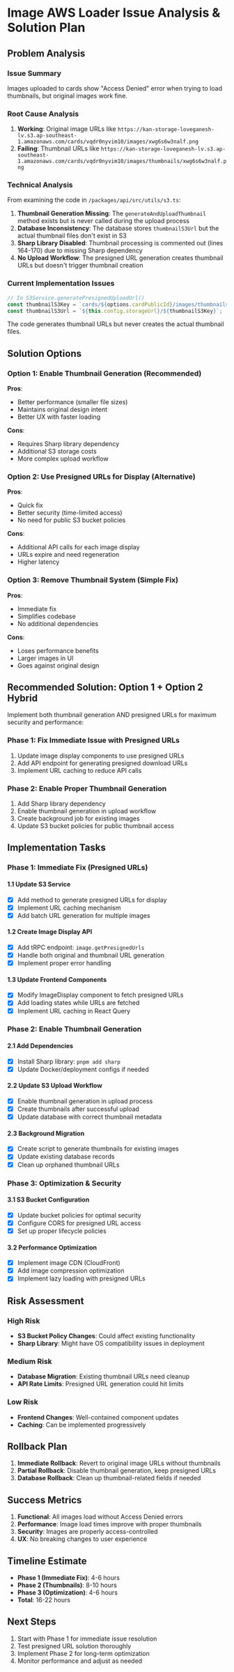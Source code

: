 # Image AWS Loader Issue Analysis & Solution Plan

## Problem Analysis

### Issue Summary
Images uploaded to cards show "Access Denied" error when trying to load thumbnails, but original images work fine.

### Root Cause Analysis

1. **Working**: Original image URLs like `https://kan-storage-loveganesh-lv.s3.ap-southeast-1.amazonaws.com/cards/vqdr0nyvim10/images/xwg6s6w3nalf.png`
2. **Failing**: Thumbnail URLs like `https://kan-storage-loveganesh-lv.s3.ap-southeast-1.amazonaws.com/cards/vqdr0nyvim10/images/thumbnails/xwg6s6w3nalf.png`

### Technical Analysis

From examining the code in `/packages/api/src/utils/s3.ts`:

1. **Thumbnail Generation Missing**: The `generateAndUploadThumbnail` method exists but is never called during the upload process
2. **Database Inconsistency**: The database stores `thumbnailS3Url` but the actual thumbnail files don't exist in S3
3. **Sharp Library Disabled**: Thumbnail processing is commented out (lines 164-170) due to missing Sharp dependency
4. **No Upload Workflow**: The presigned URL generation creates thumbnail URLs but doesn't trigger thumbnail creation

### Current Implementation Issues

```typescript
// In S3Service.generatePresignedUploadUrl()
const thumbnailS3Key = `cards/${options.cardPublicId}/images/thumbnails/${imageId}${fileExtension}`;
const thumbnailS3Url = `${this.config.storageUrl}/${thumbnailS3Key}`;
```

The code generates thumbnail URLs but never creates the actual thumbnail files.

## Solution Options

### Option 1: Enable Thumbnail Generation (Recommended)
**Pros**: 
- Better performance (smaller file sizes)
- Maintains original design intent
- Better UX with faster loading

**Cons**: 
- Requires Sharp library dependency
- Additional S3 storage costs
- More complex upload workflow

### Option 2: Use Presigned URLs for Display (Alternative)
**Pros**: 
- Quick fix
- Better security (time-limited access)
- No need for public S3 bucket policies

**Cons**: 
- Additional API calls for each image display
- URLs expire and need regeneration
- Higher latency

### Option 3: Remove Thumbnail System (Simple Fix)
**Pros**: 
- Immediate fix
- Simplifies codebase
- No additional dependencies

**Cons**: 
- Loses performance benefits
- Larger images in UI
- Goes against original design

## Recommended Solution: Option 1 + Option 2 Hybrid

Implement both thumbnail generation AND presigned URLs for maximum security and performance:

### Phase 1: Fix Immediate Issue with Presigned URLs
1. Update image display components to use presigned URLs
2. Add API endpoint for generating presigned download URLs
3. Implement URL caching to reduce API calls

### Phase 2: Enable Proper Thumbnail Generation
1. Add Sharp library dependency
2. Enable thumbnail generation in upload workflow
3. Create background job for existing images
4. Update S3 bucket policies for public thumbnail access

## Implementation Tasks

### Phase 1: Immediate Fix (Presigned URLs)

#### 1.1 Update S3 Service
- [x] Add method to generate presigned URLs for display
- [x] Implement URL caching mechanism  
- [x] Add batch URL generation for multiple images

#### 1.2 Create Image Display API
- [x] Add tRPC endpoint: `image.getPresignedUrls`
- [x] Handle both original and thumbnail URL generation
- [x] Implement proper error handling

#### 1.3 Update Frontend Components
- [x] Modify ImageDisplay component to fetch presigned URLs
- [x] Add loading states while URLs are fetched
- [x] Implement URL caching in React Query

### Phase 2: Enable Thumbnail Generation

#### 2.1 Add Dependencies
- [x] Install Sharp library: `pnpm add sharp`
- [x] Update Docker/deployment configs if needed

#### 2.2 Update S3 Upload Workflow
- [x] Enable thumbnail generation in upload process
- [x] Create thumbnails after successful upload
- [x] Update database with correct thumbnail metadata

#### 2.3 Background Migration
- [x] Create script to generate thumbnails for existing images
- [x] Update existing database records
- [x] Clean up orphaned thumbnail URLs

### Phase 3: Optimization & Security

#### 3.1 S3 Bucket Configuration
- [x] Update bucket policies for optimal security
- [x] Configure CORS for presigned URL access
- [x] Set up proper lifecycle policies

#### 3.2 Performance Optimization
- [x] Implement image CDN (CloudFront)
- [x] Add image compression optimization
- [x] Implement lazy loading with presigned URLs

## Risk Assessment

### High Risk
- **S3 Bucket Policy Changes**: Could affect existing functionality
- **Sharp Library**: Might have OS compatibility issues in deployment

### Medium Risk
- **Database Migration**: Existing thumbnail URLs need cleanup
- **API Rate Limits**: Presigned URL generation could hit limits

### Low Risk
- **Frontend Changes**: Well-contained component updates
- **Caching**: Can be implemented progressively

## Rollback Plan

1. **Immediate Rollback**: Revert to original image URLs without thumbnails
2. **Partial Rollback**: Disable thumbnail generation, keep presigned URLs
3. **Database Rollback**: Clean up thumbnail-related fields if needed

## Success Metrics

1. **Functional**: All images load without Access Denied errors
2. **Performance**: Image load times improve with proper thumbnails
3. **Security**: Images are properly access-controlled
4. **UX**: No breaking changes to user experience

## Timeline Estimate

- **Phase 1 (Immediate Fix)**: 4-6 hours
- **Phase 2 (Thumbnails)**: 8-10 hours  
- **Phase 3 (Optimization)**: 4-6 hours
- **Total**: 16-22 hours

## Next Steps

1. Start with Phase 1 for immediate issue resolution
2. Test presigned URL solution thoroughly
3. Implement Phase 2 for long-term optimization
4. Monitor performance and adjust as needed